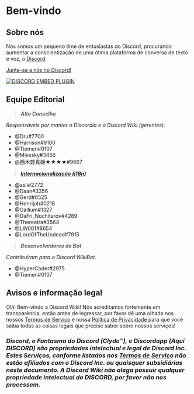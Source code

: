<!-- TITLE: Início -->
<!-- SUBTITLE: Bem-vindo a Discord Wiki! -->
 
# Bem-vindo
## Sobre nós
 
Nós somos um pequeno time de entusiastas do Discord, procurando aumentar a conscientização de uma ótima plataforma de conversa de texto e voz, o [Discord](https://discordapp.com).
 
[Junte-se a nós no Discord!](https://discord.gg/WHz5r3N)
 
<a href="https://discord.gg/WHz5r3N">![DISCORD EMBED PLUGIN](https://discordapp.com/api/guilds/268800390961561601/widget.png?style=banner2)</a>
 
## Equipe Editorial
> ***Alto Conselho***
 
*Responsáveis por manter o Discordia e a Discord Wiki (gerentes).*
* @Dru#7700
* @Harrison#9100
* @Tiemen#0107
* @Mikesky#3456
* @西木野真姫★★★★#9667
 
> ***[Internacionalização (i18n)](/pt/traducoes)***
 
* @asli#2772
* @Daan#3356
* @Gerd#0525
* @Henrijoh#0216
* @Gallium#1327
* @DaFri_Nochiterov#4289
* @Thereatra#3564
* @LW001#8654
* @LordOfTheUndead#7915
 
> ***Desenvolvedores do Bot***
 
*Contribuíram para o Discord WikiBot.*
* @HyperCoder#2975
* @Tiemen#0107
 
## Avisos e informação legal
Olá! Bem-vindo a Discord Wiki! Nós acreditamos fortemente em transparência, então antes de ingressar, por favor dê uma olhada nos nossos [Termos de Serviço](/pt/termos) e nossa [Política de Privacidade](/pt/privacidade) para que você saiba todas as coisas legais que precise saber sobre nossos serviços!
 
### ***Discord, o Fantasma do Discord (Clyde™), e Discordapp (Aqui DISCORD) são propriedades intelectual e legal de Discord Inc. Estes Serviços, conforme listados nos [Termos de Serviço](/pt/termos) não estão afiliados com o Discord Inc. ou quaisquer subsidiárias neste documento. A Discord Wiki não alega possuir qualquer propriedade intelectual do DISCORD, por favor não nos processem.***
